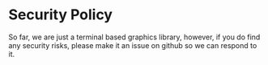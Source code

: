 # Security Policy

So far, we are just a terminal based graphics library, however, if you do find any security risks, 
please make it an issue on github so we can respond to it.

